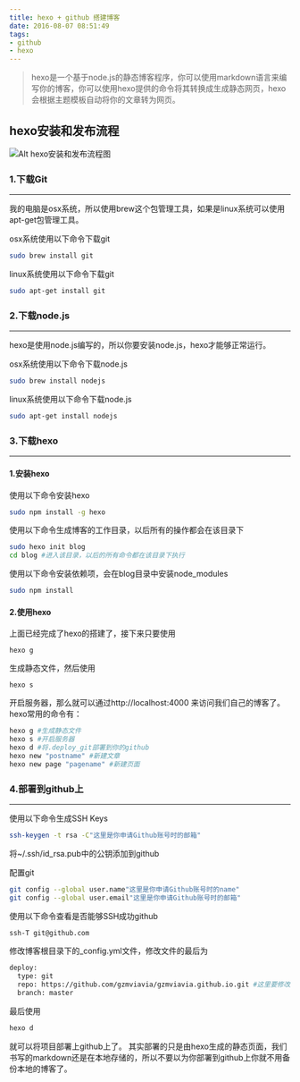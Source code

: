 ```yaml
---
title: hexo + github 搭建博客
date: 2016-08-07 08:51:49
tags: 
- github
- hexo
---
```


> hexo是一个基于node.js的静态博客程序，你可以使用markdown语言来编写你的博客，你可以使用hexo提供的命令将其转换成生成静态网页，hexo会根据主题模板自动将你的文章转为网页。

<!-- more -->
## hexo安装和发布流程
![Alt hexo安装和发布流程图](http://obil5saf9.bkt.clouddn.com/20160808hexo_flow)
### 1.下载Git
- - -
我的电脑是osx系统，所以使用brew这个包管理工具，如果是linux系统可以使用apt-get包管理工具。

osx系统使用以下命令下载git
```bash
sudo brew install git
```

linux系统使用以下命令下载git
```bash
sudo apt-get install git
```



### 2.下载node.js
- - -
hexo是使用node.js编写的，所以你要安装node.js，hexo才能够正常运行。

osx系统使用以下命令下载node.js
```bash
sudo brew install nodejs
```

linux系统使用以下命令下载node.js
```bash
sudo apt-get install nodejs
```

### 3.下载hexo
- - -
#### 1.安装hexo
使用以下命令安装hexo
```bash
sudo npm install -g hexo
```

使用以下命令生成博客的工作目录，以后所有的操作都会在该目录下
```bash
sudo hexo init blog
cd blog #进入该目录，以后的所有命令都在该目录下执行
```

使用以下命令安装依赖项，会在blog目录中安装node\_modules
```bash
sudo npm install
```

#### 2.使用hexo
上面已经完成了hexo的搭建了，接下来只要使用
```
hexo g
```
生成静态文件，然后使用
```
hexo s
```
开启服务器，那么就可以通过http://localhost:4000 来访问我们自己的博客了。
hexo常用的命令有：
```bash
hexo g #生成静态文件
hexo s #开启服务器
hexo d #将.deploy_git部署到你的github
hexo new "postname" #新建文章
hexo new page "pagename" #新建页面

```
### 4.部署到github上
- - -
使用以下命令生成SSH Keys
```bash
ssh-keygen -t rsa -C"这里是你申请Github账号时的邮箱"
```

将~/.ssh/id\_rsa.pub中的公钥添加到github

配置git
```bash
git config --global user.name"这里是你申请Github账号时的name"
git config --global user.email"这里是你申请Github账号时的邮箱"
```
使用以下命令查看是否能够SSH成功github
```bash
ssh-T git@github.com
```

修改博客根目录下的\_config.yml文件，修改文件的最后为
```bash
deploy:
  type: git
  repo: https://github.com/gzmviavia/gzmviavia.github.io.git #这里要修改成你自己的参考名
  branch: master
```

最后使用
```bash
hexo d
```
就可以将项目部署上github上了。
其实部署的只是由hexo生成的静态页面，我们书写的markdown还是在本地存储的，所以不要以为你部署到github上你就不用备份本地的博客了。
